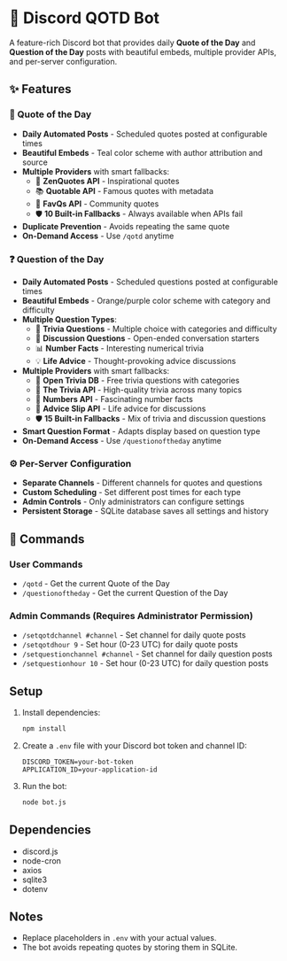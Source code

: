 # 🤖 Discord QOTD Bot

A feature-rich Discord bot that provides daily **Quote of the Day** and **Question of the Day** posts with beautiful embeds, multiple provider APIs, and per-server configuration.

## ✨ Features

### 📝 Quote of the Day

- **Daily Automated Posts** - Scheduled quotes posted at configurable times
- **Beautiful Embeds** - Teal color scheme with author attribution and source
- **Multiple Providers** with smart fallbacks:
  - 🌟 **ZenQuotes API** - Inspirational quotes
  - 📚 **Quotable API** - Famous quotes with metadata  
  - 💎 **FavQs API** - Community quotes
  - 🛡️ **10 Built-in Fallbacks** - Always available when APIs fail
- **Duplicate Prevention** - Avoids repeating the same quote
- **On-Demand Access** - Use `/qotd` anytime

### ❓ Question of the Day  

- **Daily Automated Posts** - Scheduled questions posted at configurable times
- **Beautiful Embeds** - Orange/purple color scheme with category and difficulty
- **Multiple Question Types**:
  - 🧠 **Trivia Questions** - Multiple choice with categories and difficulty
  - 💭 **Discussion Questions** - Open-ended conversation starters
  - 📊 **Number Facts** - Interesting numerical trivia
  - 💡 **Life Advice** - Thought-provoking advice discussions
- **Multiple Providers** with smart fallbacks:
  - 🎯 **Open Trivia DB** - Free trivia questions with categories
  - 🧩 **The Trivia API** - High-quality trivia across many topics
  - 🔢 **Numbers API** - Fascinating number facts
  - 💬 **Advice Slip API** - Life advice for discussions
  - 🛡️ **15 Built-in Fallbacks** - Mix of trivia and discussion questions
- **Smart Question Format** - Adapts display based on question type
- **On-Demand Access** - Use `/questionoftheday` anytime

### ⚙️ Per-Server Configuration

- **Separate Channels** - Different channels for quotes and questions
- **Custom Scheduling** - Set different post times for each type
- **Admin Controls** - Only administrators can configure settings
- **Persistent Storage** - SQLite database saves all settings and history

## 🚀 Commands

### User Commands

- `/qotd` - Get the current Quote of the Day
- `/questionoftheday` - Get the current Question of the Day

### Admin Commands (Requires Administrator Permission)

- `/setqotdchannel #channel` - Set channel for daily quote posts
- `/setqotdhour 9` - Set hour (0-23 UTC) for daily quote posts
- `/setquestionchannel #channel` - Set channel for daily question posts  
- `/setquestionhour 10` - Set hour (0-23 UTC) for daily question posts

## Setup

1. Install dependencies:

   ```sh
   npm install
   ```

2. Create a `.env` file with your Discord bot token and channel ID:

   ```env
   DISCORD_TOKEN=your-bot-token
   APPLICATION_ID=your-application-id

   ```

3. Run the bot:

   ```sh
   node bot.js
   ```

## Dependencies

- discord.js
- node-cron
- axios
- sqlite3
- dotenv

## Notes

- Replace placeholders in `.env` with your actual values.
- The bot avoids repeating quotes by storing them in SQLite.
